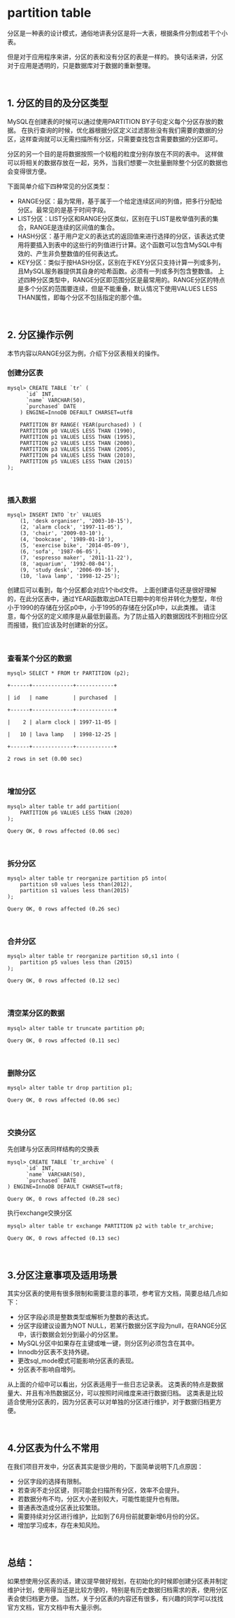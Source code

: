 
# partition table
分区是一种表的设计模式，通俗地讲表分区是将一大表，根据条件分割成若干个小表。

但是对于应用程序来讲，分区的表和没有分区的表是一样的。
换句话来讲，分区对于应用是透明的，只是数据库对于数据的重新整理。

<br>

## 1. 分区的目的及分区类型
MySQL在创建表的时候可以通过使用PARTITION BY子句定义每个分区存放的数据。
在执行查询的时候，优化器根据分区定义过滤那些没有我们需要的数据的分区，这样查询就可以无需扫描所有分区，只需要查找包含需要数据的分区即可。

分区的另一个目的是将数据按照一个较粗的粒度分别存放在不同的表中。
这样做可以将相关的数据存放在一起，另外，当我们想要一次批量删除整个分区的数据也会变得很方便。

下面简单介绍下四种常见的分区类型：
- RANGE分区：最为常用，基于属于一个给定连续区间的列值，把多行分配给分区。最常见的是基于时间字段。
- LIST分区：LIST分区和RANGE分区类似，区别在于LIST是枚举值列表的集合，RANGE是连续的区间值的集合。
- HASH分区：基于用户定义的表达式的返回值来进行选择的分区，该表达式使用将要插入到表中的这些行的列值进行计算。这个函数可以包含MySQL中有效的、产生非负整数值的任何表达式。
- KEY分区：类似于按HASH分区，区别在于KEY分区只支持计算一列或多列，且MySQL服务器提供其自身的哈希函数。必须有一列或多列包含整数值。
上述四种分区类型中，RANGE分区即范围分区是最常用的。RANGE分区的特点是多个分区的范围要连续，但是不能重叠，默认情况下使用VALUES LESS THAN属性，即每个分区不包括指定的那个值。

<br>

## 2. 分区操作示例
本节内容以RANGE分区为例，介绍下分区表相关的操作。

### 创建分区表
```
mysql> CREATE TABLE `tr` (
      `id` INT, 
      `name` VARCHAR(50),
      `purchased` DATE
    ) ENGINE=InnoDB DEFAULT CHARSET=utf8

    PARTITION BY RANGE( YEAR(purchased) ) (
    PARTITION p0 VALUES LESS THAN (1990),
    PARTITION p1 VALUES LESS THAN (1995),
    PARTITION p2 VALUES LESS THAN (2000),
    PARTITION p3 VALUES LESS THAN (2005),
    PARTITION p4 VALUES LESS THAN (2010),
    PARTITION p5 VALUES LESS THAN (2015)
);
```

<br>

### 插入数据
```
mysql> INSERT INTO `tr` VALUES
    (1, 'desk organiser', '2003-10-15'),
    (2, 'alarm clock', '1997-11-05'),
    (3, 'chair', '2009-03-10'),
    (4, 'bookcase', '1989-01-10'),
    (5, 'exercise bike', '2014-05-09'),
    (6, 'sofa', '1987-06-05'),
    (7, 'espresso maker', '2011-11-22'),
    (8, 'aquarium', '1992-08-04'),
    (9, 'study desk', '2006-09-16'),
    (10, 'lava lamp', '1998-12-25');
```
创建后可以看到，每个分区都会对应1个ibd文件。
上面创建语句还是很好理解的，在此分区表中，通过YEAR函数取出DATE日期中的年份并转化为整型，年份小于1990的存储在分区p0中，小于1995的存储在分区p1中，以此类推。
请注意，每个分区的定义顺序是从最低到最高。为了防止插入的数据因找不到相应分区而报错，我们应该及时创建新的分区。

<br>

### 查看某个分区的数据
```
mysql> SELECT * FROM tr PARTITION (p2);

+------+-------------+------------+

| id   | name        | purchased  |

+------+-------------+------------+

|    2 | alarm clock | 1997-11-05 |

|   10 | lava lamp   | 1998-12-25 |

+------+-------------+------------+

2 rows in set (0.00 sec)
```

<br>

### 增加分区
```
mysql> alter table tr add partition(
    PARTITION p6 VALUES LESS THAN (2020)
);

Query OK, 0 rows affected (0.06 sec)
```

<br>


### 拆分分区
```
mysql> alter table tr reorganize partition p5 into(
    partition s0 values less than(2012),
    partition s1 values less than(2015)
);

Query OK, 0 rows affected (0.26 sec)
```

<br>

### 合并分区
```
mysql> alter table tr reorganize partition s0,s1 into ( 
    partition p5 values less than (2015) 
);

Query OK, 0 rows affected (0.12 sec)
```

<br>


### 清空某分区的数据
```
mysql> alter table tr truncate partition p0;

Query OK, 0 rows affected (0.11 sec)
```

<br>

### 删除分区
```
mysql> alter table tr drop partition p1;

Query OK, 0 rows affected (0.06 sec)

```

<br>

### 交换分区

先创建与分区表同样结构的交换表
```
mysql> CREATE TABLE `tr_archive` (
      `id` INT, 
      `name` VARCHAR(50), 
      `purchased` DATE
) ENGINE=InnoDB DEFAULT CHARSET=utf8;

Query OK, 0 rows affected (0.28 sec)
```

执行exchange交换分区 
```
mysql> alter table tr exchange PARTITION p2 with table tr_archive;

Query OK, 0 rows affected (0.13 sec)    
```

<br>

## 3.分区注意事项及适用场景
其实分区表的使用有很多限制和需要注意的事项，参考官方文档，简要总结几点如下：
- 分区字段必须是整数类型或解析为整数的表达式。
- 分区字段建议设置为NOT NULL，若某行数据分区字段为null，在RANGE分区中，该行数据会划分到最小的分区里。
- MySQL分区中如果存在主键或唯一键，则分区列必须包含在其中。
- Innodb分区表不支持外键。
- 更改sql_mode模式可能影响分区表的表现。
- 分区表不影响自增列。
  
从上面的介绍中可以看出，分区表适用于一些日志记录表。
这类表的特点是数据量大、并且有冷热数据区分，可以按照时间维度来进行数据归档。
这类表是比较适合使用分区表的，因为分区表可以对单独的分区进行维护，对于数据归档更方便。

<br>

## 4.分区表为什么不常用
在我们项目开发中，分区表其实是很少用的，下面简单说明下几点原因：
- 分区字段的选择有限制。
- 若查询不走分区键，则可能会扫描所有分区，效率不会提升。
- 若数据分布不均，分区大小差别较大，可能性能提升也有限。
- 普通表改造成分区表比较繁琐。
- 需要持续对分区进行维护，比如到了6月份前就要新增6月份的分区。
- 增加学习成本，存在未知风险。

<br>

## 总结：
如果想使用分区表的话，建议提早做好规划，在初始化的时候即创建分区表并制定维护计划，使用得当还是比较方便的，特别是有历史数据归档需求的表，使用分区表会使归档更方便。
当然，关于分区表的内容还有很多，有兴趣的同学可以找找官方文档，官方文档中有大量示例。